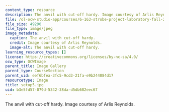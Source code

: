 ```yaml
---
content_type: resource
description: The anvil with cut-off hardy. Image courtesy of Arlis Reynolds.
file: /ol-ocw-studio-app/courses/6-163-strobe-project-laboratory-fall-2005/b3e5fd57079d534238dad5db682eec67_setup5.jpg
file_size: 49290
file_type: image/jpeg
image_metadata:
  caption: The anvil with cut-off hardy.
  credit: Image courtesy of Arlis Reynolds.
  image-alt: The anvil with cut-off hardy.
learning_resource_types: []
license: https://creativecommons.org/licenses/by-nc-sa/4.0/
ocw_type: OCWImage
parent_title: Image Gallery
parent_type: CourseSection
parent_uid: eef6bfea-3fc5-9cd3-21fa-e9b244084d17
resourcetype: Image
title: setup5.jpg
uid: b3e5fd57-079d-5342-38da-d5db682eec67
---
```

The anvil with cut-off hardy. Image courtesy of Arlis Reynolds.